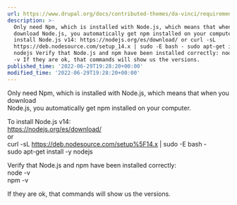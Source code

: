 ```yaml
---
url: https://www.drupal.org/docs/contributed-themes/da-vinci/requirements
description: >-
  Only need Npm, which is installed with Node.js, which means that when you
  download Node.js, you automatically get npm installed on your computer. To
  install Node.js v14: https://nodejs.org/es/download/ or curl -sL
  https://deb.nodesource.com/setup_14.x | sudo -E bash - sudo apt-get install -y
  nodejs Verify that Node.js and npm have been installed correctly: node -v npm
  -v If they are ok, that commands will show us the versions.
published_time: '2022-06-29T19:28:20+00:00'
modified_time: '2022-06-29T19:28:20+00:00'
---
```

Only need Npm, which is installed with Node.js, which means that when you download  
Node.js, you automatically get npm installed on your computer.

 To install Node.js v14:  
<https://nodejs.org/es/download/>  
 or  
 curl -sL <https://deb.nodesource.com/setup%5F14.x> | sudo -E bash -  
 sudo apt-get install -y nodejs

 Verify that Node.js and npm have been installed correctly:  
 node -v  
 npm -v

If they are ok, that commands will show us the versions.